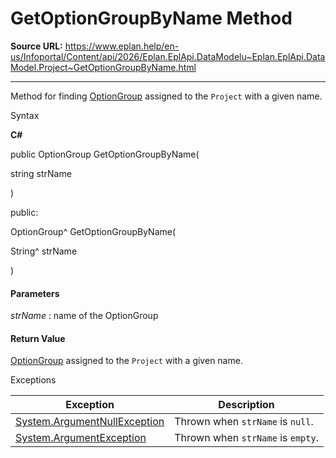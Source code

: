 # GetOptionGroupByName Method

**Source URL:** https://www.eplan.help/en-us/Infoportal/Content/api/2026/Eplan.EplApi.DataModelu~Eplan.EplApi.DataModel.Project~GetOptionGroupByName.html

---

Method for finding [OptionGroup](Eplan.EplApi.DataModelu~Eplan.EplApi.DataModel.OptionGroup.html) assigned to the `Project` with a given name.

Syntax

**C#**



public OptionGroup GetOptionGroupByName( 

   string strName

)

public:

OptionGroup^ GetOptionGroupByName( 

   String^ strName

)


#### Parameters

*strName*
:   name of the OptionGroup

#### Return Value

[OptionGroup](Eplan.EplApi.DataModelu~Eplan.EplApi.DataModel.OptionGroup.html) assigned to the `Project` with a given name.

Exceptions

| Exception | Description |
| --- | --- |
| [System.ArgumentNullException](#) | Thrown when `strName` is `null`. |
| [System.ArgumentException](#) | Thrown when `strName` is `empty`. |

